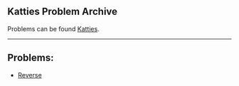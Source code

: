 ## Katties Problem Archive

Problems can be found [Katties](https://open.kattis.com/).

---
## Problems:
- [Reverse](https://open.kattis.com/problems/ofugsnuid)